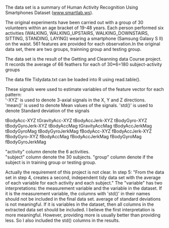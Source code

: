 The data set is a summary of Human Activity Recognition Using Smartphones Dataset (www.smartlab.ws).

The original experiments have been carried out with a group of 30 volunteers within an age bracket of 19-48 years. Each person performed six activities (WALKING, WALKING_UPSTAIRS, WALKING_DOWNSTAIRS, SITTING, STANDING, LAYING) wearing a smartphone (Samsung Galaxy S II) on the waist. 561 features are provided for each observation.In the original data set, there are two groups, trainning group and testing group.

The data set is the result of the Getting and Cleanning data Course project. It records the average of 66 feathers for each of 30*6=180 subject-activity groups

The data file Tidydata.txt can be loaded into R using read.table().

These signals were used to estimate variables of the feature vector for each pattern:  
'-XYZ' is used to denote 3-axial signals in the X, Y and Z directions.
'mean()' is used to denote Mean values of the signals.
'std()' is used to denote Standard deviation of the signals

tBodyAcc-XYZ
tGravityAcc-XYZ
tBodyAccJerk-XYZ
tBodyGyro-XYZ
tBodyGyroJerk-XYZ
tBodyAccMag
tGravityAccMag
tBodyAccJerkMag
tBodyGyroMag
tBodyGyroJerkMag
fBodyAcc-XYZ
fBodyAccJerk-XYZ
fBodyGyro-XYZ
fBodyAccMag
fBodyAccJerkMag
fBodyGyroMag
fBodyGyroJerkMag

"activity" column denote the 6 activities.                  
"subject" column denote the 30 subjects.
"group" column denote if the subject is in training group or testing group.



Actually the requirement of this project is not clear. In step 5: "From the data set in step 4, creates a second, independent tidy data set with the average of each variable for each activity and each subject." The "variable" has two interpretations: the measurement variable and the variable in the dataset. If it is the measurement variable, the columns with 'std()' in their names should not be included in the final data set. average of standard deviations is not meaningful. If it is variables in the dataset, then all columns in the extracted data set should be included. I believe the first interpretation is more meaningful. However, providing more is usually better than providing less. So I also included the std() columns in the results. 

